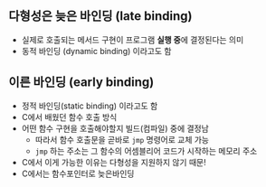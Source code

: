 ## 다형성은 늦은 바인딩 (late binding)

- 실제로 호출되는 메서드 구현이 프로그램 **실행 중**에 결정된다는 의미
- 동적 바인딩 (dynamic binding) 이라고도 함

## 이른 바인딩 (early binding)

- 정적 바인딩(static binding) 이라고도 함
- C에서 배웠던 함수 호출 방식
- 어떤 함수 구현을 호출해야할지 빌드(컴파일) 중에 결정남
  - 따라서 함수 호출문을 곧바로 `jmp` 명령어로 교체 가능
  - `jmp` 하는 주소는 그 함수의 어셈블리어 코드가 시작하는 메모리 주소
- C에서 이게 가능한 이유는 다형성을 지원하지 않기 때문!
- C에서는 함수포인터로 늦은바인딩





